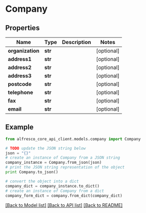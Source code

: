 # Company


## Properties
Name | Type | Description | Notes
------------ | ------------- | ------------- | -------------
**organization** | **str** |  | [optional] 
**address1** | **str** |  | [optional] 
**address2** | **str** |  | [optional] 
**address3** | **str** |  | [optional] 
**postcode** | **str** |  | [optional] 
**telephone** | **str** |  | [optional] 
**fax** | **str** |  | [optional] 
**email** | **str** |  | [optional] 

## Example

```python
from alfresco_core_api_client.models.company import Company

# TODO update the JSON string below
json = "{}"
# create an instance of Company from a JSON string
company_instance = Company.from_json(json)
# print the JSON string representation of the object
print Company.to_json()

# convert the object into a dict
company_dict = company_instance.to_dict()
# create an instance of Company from a dict
company_form_dict = company.from_dict(company_dict)
```
[[Back to Model list]](../README.md#documentation-for-models) [[Back to API list]](../README.md#documentation-for-api-endpoints) [[Back to README]](../README.md)


